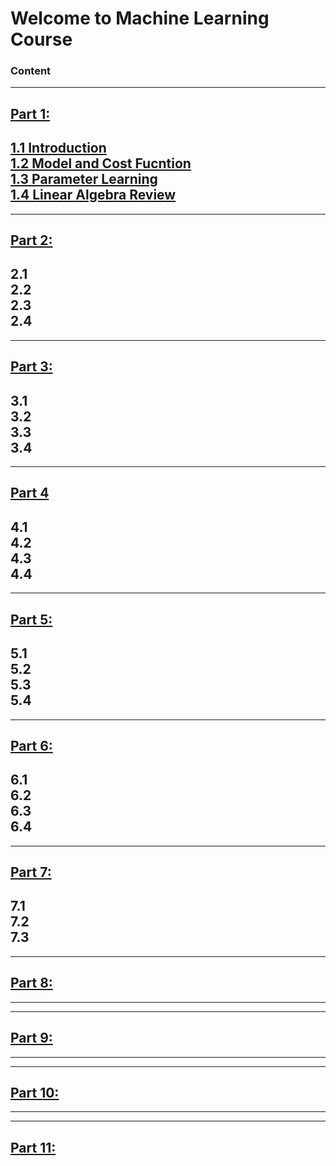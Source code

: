 # Welcome to Machine Learning Course
### Content
---
## [Part 1:](Part1)  
[1.1 Introduction](Part1/README.md#Introduction)  
[1.2 Model and Cost Fucntion](Part1/README.md#1.2-Model-and-Cost-Fucntion)  
[1.3 Parameter Learning](Part1/README.md#1.3-Parameter-Learning)  
[1.4 Linear Algebra Review](Part1/README.md#1.4-Linear-Algebra-Review)  
---
---
## [Part 2:](Part2)  
2.1  
2.2  
2.3  
2.4 
---
---	
## [Part 3:](Part3)  
3.1  
3.2  
3.3  
3.4  
---	
---
## [Part 4](Part4)
4.1  
4.2  
4.3  
4.4  
---	
---
## [Part 5:](Part5)  
5.1  
5.2  
5.3  
5.4  
---	
---
## [Part 6:](Part6)  
6.1  
6.2  
6.3  
6.4  
---
---
## [Part 7:](Part7)  
7.1  
7.2  
7.3  
---
---
## [Part 8:](Part8)  
---	
---		
## [Part 9:](Part9)  
---	
---
## [Part 10:](Part10)  
---	
---
## [Part 11:](Part11)  


 





























